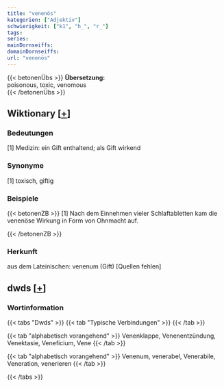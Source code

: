 ```yaml
---
title: "venenös"
kategorien: ["Adjektiv"]
schwierigkeit: ["k1", "h_", "r_"]
tags:
series:
mainDornseiffs:
domainDornseiffs:
url: "venenös"
---
```


{{< betonenÜbs >}}
**Übersetzung:**  
poisonous, toxic, venomous  
{{< /betonenÜbs >}}

## Wiktionary [[+](https://de.wiktionary.org/wiki/venenös)]

### Bedeutungen
[1] Medizin: ein Gift enthaltend; als Gift wirkend  

### Synonyme
[1] toxisch, giftig  

### Beispiele
{{< betonenZB >}}
[1] Nach dem Einnehmen vieler Schlaftabletten kam die venenöse Wirkung in Form von Ohnmacht auf.  

{{< /betonenZB >}}
### Herkunft
aus dem Lateinischen: venenum (Gift)  [Quellen fehlen]  



## dwds [[+](https://www.dwds.de/wb/venenös)]

### Wortinformation
{{< tabs "Dwds" >}}
{{< tab "Typische Verbindungen" >}}
{{< /tab >}}

{{< tab "alphabetisch vorangehend" >}}
Venenklappe, Venenentzündung, Venektasie, Veneficium, Vene
{{< /tab >}}

{{< tab "alphabetisch vorangehend" >}}
Venenum, venerabel, Venerabile, Veneration, venerieren
{{< /tab >}}

{{< /tabs >}}

